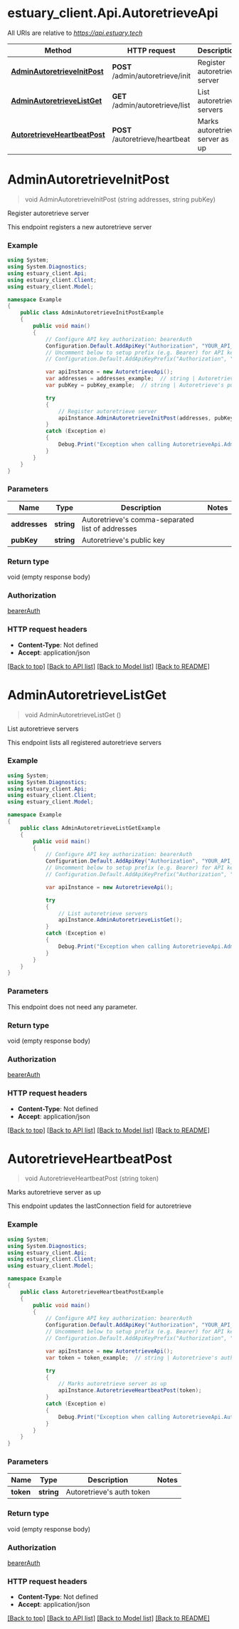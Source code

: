 # estuary_client.Api.AutoretrieveApi

All URIs are relative to *https://api.estuary.tech*

Method | HTTP request | Description
------------- | ------------- | -------------
[**AdminAutoretrieveInitPost**](AutoretrieveApi.md#adminautoretrieveinitpost) | **POST** /admin/autoretrieve/init | Register autoretrieve server
[**AdminAutoretrieveListGet**](AutoretrieveApi.md#adminautoretrievelistget) | **GET** /admin/autoretrieve/list | List autoretrieve servers
[**AutoretrieveHeartbeatPost**](AutoretrieveApi.md#autoretrieveheartbeatpost) | **POST** /autoretrieve/heartbeat | Marks autoretrieve server as up


<a name="adminautoretrieveinitpost"></a>
# **AdminAutoretrieveInitPost**
> void AdminAutoretrieveInitPost (string addresses, string pubKey)

Register autoretrieve server

This endpoint registers a new autoretrieve server

### Example
```csharp
using System;
using System.Diagnostics;
using estuary_client.Api;
using estuary_client.Client;
using estuary_client.Model;

namespace Example
{
    public class AdminAutoretrieveInitPostExample
    {
        public void main()
        {
            // Configure API key authorization: bearerAuth
            Configuration.Default.AddApiKey("Authorization", "YOUR_API_KEY");
            // Uncomment below to setup prefix (e.g. Bearer) for API key, if needed
            // Configuration.Default.AddApiKeyPrefix("Authorization", "Bearer");

            var apiInstance = new AutoretrieveApi();
            var addresses = addresses_example;  // string | Autoretrieve's comma-separated list of addresses
            var pubKey = pubKey_example;  // string | Autoretrieve's public key

            try
            {
                // Register autoretrieve server
                apiInstance.AdminAutoretrieveInitPost(addresses, pubKey);
            }
            catch (Exception e)
            {
                Debug.Print("Exception when calling AutoretrieveApi.AdminAutoretrieveInitPost: " + e.Message );
            }
        }
    }
}
```

### Parameters

Name | Type | Description  | Notes
------------- | ------------- | ------------- | -------------
 **addresses** | **string**| Autoretrieve&#39;s comma-separated list of addresses | 
 **pubKey** | **string**| Autoretrieve&#39;s public key | 

### Return type

void (empty response body)

### Authorization

[bearerAuth](../README.md#bearerAuth)

### HTTP request headers

 - **Content-Type**: Not defined
 - **Accept**: application/json

[[Back to top]](#) [[Back to API list]](../README.md#documentation-for-api-endpoints) [[Back to Model list]](../README.md#documentation-for-models) [[Back to README]](../README.md)

<a name="adminautoretrievelistget"></a>
# **AdminAutoretrieveListGet**
> void AdminAutoretrieveListGet ()

List autoretrieve servers

This endpoint lists all registered autoretrieve servers

### Example
```csharp
using System;
using System.Diagnostics;
using estuary_client.Api;
using estuary_client.Client;
using estuary_client.Model;

namespace Example
{
    public class AdminAutoretrieveListGetExample
    {
        public void main()
        {
            // Configure API key authorization: bearerAuth
            Configuration.Default.AddApiKey("Authorization", "YOUR_API_KEY");
            // Uncomment below to setup prefix (e.g. Bearer) for API key, if needed
            // Configuration.Default.AddApiKeyPrefix("Authorization", "Bearer");

            var apiInstance = new AutoretrieveApi();

            try
            {
                // List autoretrieve servers
                apiInstance.AdminAutoretrieveListGet();
            }
            catch (Exception e)
            {
                Debug.Print("Exception when calling AutoretrieveApi.AdminAutoretrieveListGet: " + e.Message );
            }
        }
    }
}
```

### Parameters
This endpoint does not need any parameter.

### Return type

void (empty response body)

### Authorization

[bearerAuth](../README.md#bearerAuth)

### HTTP request headers

 - **Content-Type**: Not defined
 - **Accept**: application/json

[[Back to top]](#) [[Back to API list]](../README.md#documentation-for-api-endpoints) [[Back to Model list]](../README.md#documentation-for-models) [[Back to README]](../README.md)

<a name="autoretrieveheartbeatpost"></a>
# **AutoretrieveHeartbeatPost**
> void AutoretrieveHeartbeatPost (string token)

Marks autoretrieve server as up

This endpoint updates the lastConnection field for autoretrieve

### Example
```csharp
using System;
using System.Diagnostics;
using estuary_client.Api;
using estuary_client.Client;
using estuary_client.Model;

namespace Example
{
    public class AutoretrieveHeartbeatPostExample
    {
        public void main()
        {
            // Configure API key authorization: bearerAuth
            Configuration.Default.AddApiKey("Authorization", "YOUR_API_KEY");
            // Uncomment below to setup prefix (e.g. Bearer) for API key, if needed
            // Configuration.Default.AddApiKeyPrefix("Authorization", "Bearer");

            var apiInstance = new AutoretrieveApi();
            var token = token_example;  // string | Autoretrieve's auth token

            try
            {
                // Marks autoretrieve server as up
                apiInstance.AutoretrieveHeartbeatPost(token);
            }
            catch (Exception e)
            {
                Debug.Print("Exception when calling AutoretrieveApi.AutoretrieveHeartbeatPost: " + e.Message );
            }
        }
    }
}
```

### Parameters

Name | Type | Description  | Notes
------------- | ------------- | ------------- | -------------
 **token** | **string**| Autoretrieve&#39;s auth token | 

### Return type

void (empty response body)

### Authorization

[bearerAuth](../README.md#bearerAuth)

### HTTP request headers

 - **Content-Type**: Not defined
 - **Accept**: application/json

[[Back to top]](#) [[Back to API list]](../README.md#documentation-for-api-endpoints) [[Back to Model list]](../README.md#documentation-for-models) [[Back to README]](../README.md)

